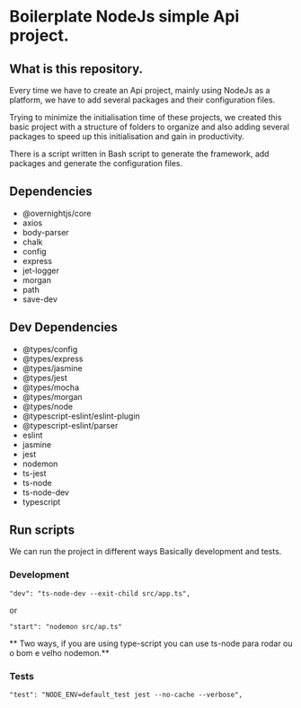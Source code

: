 # Boilerplate NodeJs simple Api project.

## What is this repository.

Every time we have to create an Api project, mainly using NodeJs as a platform, we have to add several packages and their configuration files.

Trying to minimize the initialisation time of these projects, we created this basic project with a structure of folders to organize and also adding several packages to speed up this initialisation and gain in productivity.

There is a script written in Bash script to generate the framework, add packages and generate the configuration files.

## Dependencies

- @overnightjs/core
- axios
- body-parser
- chalk
- config
- express
- jet-logger
- morgan
- path
- save-dev

## Dev Dependencies
- @types/config
- @types/express
- @types/jasmine
- @types/jest
- @types/mocha
- @types/morgan
- @types/node
- @typescript-eslint/eslint-plugin
- @typescript-eslint/parser
- eslint
- jasmine
- jest
- nodemon
- ts-jest
- ts-node
- ts-node-dev
- typescript

## Run scripts

We can run the project in different ways
Basically development and tests.

### Development
```
"dev": "ts-node-dev --exit-child src/app.ts",
```
or 
```
"start": "nodemon src/ap.ts"
```
** Two ways, if you are using type-script you can use ts-node para rodar ou o bom e velho nodemon.**

### Tests
```
"test": "NODE_ENV=default_test jest --no-cache --verbose",	
```
